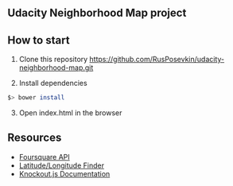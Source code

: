 ## Udacity Neighborhood Map project

## How to start
1. Clone this repository https://github.com/RusPosevkin/udacity-neighborhood-map.git

2. Install dependencies
  ```bash
  $> bower install
  ```
3. Open index.html in the browser

## Resources
* [Foursquare API](https://developer.foursquare.com/)
* [Latitude/Longitude Finder](https://mynasadata.larc.nasa.gov/latitudelongitude-finder/)
* [Knockout.js Documentation](http://knockoutjs.com/documentation/introduction.html)

